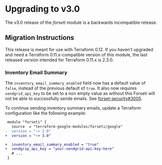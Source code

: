 # Upgrading to v3.0

The v3.0 release of the *forseti* module is a backwards incompatible
release.

## Migration Instructions

This release is meant for use with Terraform 0.12. If you haven't upgraded and
need a Terraform 0.11.x-compatible version of this module, the last released
version intended for Terraform 0.11.x is 2.3.0.


### Inventory Email Summary

The `inventory_email_summary_enabled` field now has a default value of `false`,
instead of the previous default of `true`. It also now requires
`sendgrid_api_key` to be set to a non empty value as without this Forseti will
not be able to successfully sende emails. See
[forset-security#3005](https://github.com/forseti-security/forseti-security/issues/3005).

To continue sending inventory summary emails, update a Terraform
configuration like the following example:

```diff
 module "forseti" {
   source  = "terraform-google-modules/forseti/google"
-  version = "~> 2.0"
+  version = "~> 3.0"

+  inventory_email_summary_enabled = "true"
+  sendgrip_api_key = "your-sendgrid-api-key-here"
   # ...
 }
```

